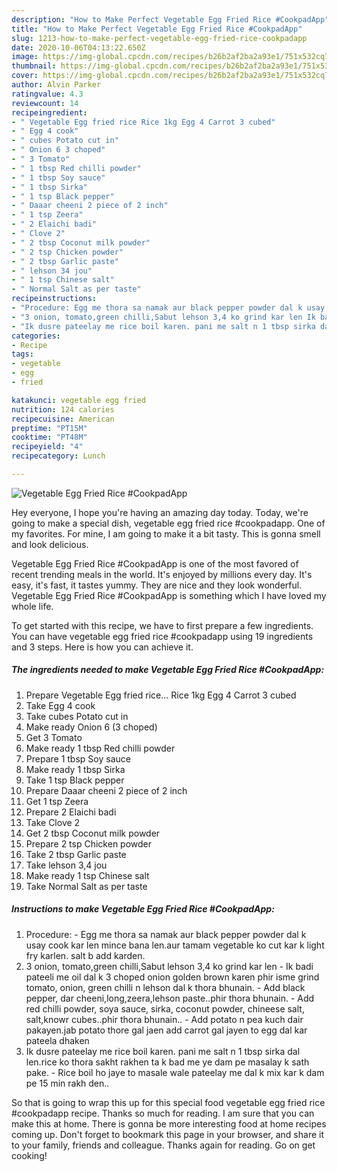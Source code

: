```yaml
---
description: "How to Make Perfect Vegetable Egg Fried Rice #CookpadApp"
title: "How to Make Perfect Vegetable Egg Fried Rice #CookpadApp"
slug: 1213-how-to-make-perfect-vegetable-egg-fried-rice-cookpadapp
date: 2020-10-06T04:13:22.650Z
image: https://img-global.cpcdn.com/recipes/b26b2af2ba2a93e1/751x532cq70/vegetable-egg-fried-rice-cookpadapp-recipe-main-photo.jpg
thumbnail: https://img-global.cpcdn.com/recipes/b26b2af2ba2a93e1/751x532cq70/vegetable-egg-fried-rice-cookpadapp-recipe-main-photo.jpg
cover: https://img-global.cpcdn.com/recipes/b26b2af2ba2a93e1/751x532cq70/vegetable-egg-fried-rice-cookpadapp-recipe-main-photo.jpg
author: Alvin Parker
ratingvalue: 4.3
reviewcount: 14
recipeingredient:
- " Vegetable Egg fried rice Rice 1kg Egg 4 Carrot 3 cubed"
- " Egg 4 cook"
- " cubes Potato cut in"
- " Onion 6 3 choped"
- " 3 Tomato"
- " 1 tbsp Red chilli powder"
- " 1 tbsp Soy sauce"
- " 1 tbsp Sirka"
- " 1 tsp Black pepper"
- " Daaar cheeni 2 piece of 2 inch"
- " 1 tsp Zeera"
- " 2 Elaichi badi"
- " Clove 2"
- " 2 tbsp Coconut milk powder"
- " 2 tsp Chicken powder"
- " 2 tbsp Garlic paste"
- " lehson 34 jou"
- " 1 tsp Chinese salt"
- " Normal Salt as per taste"
recipeinstructions:
- "Procedure: Egg me thora sa namak aur black pepper powder dal k usay cook kar len mince bana len.aur tamam vegetable ko cut kar k light fry karlen. salt b add karden."
- "3 onion, tomato,green chilli,Sabut lehson 3,4 ko grind kar len Ik badi pateeli me oil dal k 3 choped onion golden brown karen phir isme grind tomato, onion, green chilli n lehson dal k thora bhunain. Add black pepper, dar cheeni,long,zeera,lehson paste..phir thora bhunain. Add red chilli powder, soya sauce, sirka, coconut powder, chineese salt, salt,knowr cubes..phir thora bhunain.. Add potato n pea kuch dair pakayen.jab potato thore gal jaen add carrot gal jayen to egg dal kar pateela dhaken"
- "Ik dusre pateelay me rice boil karen. pani me salt n 1 tbsp sirka dal len.rice ko thora sakht rakhen ta k bad me ye dam pe masalay k sath pake. Rice boil ho jaye to masale wale pateelay me dal k mix kar k dam pe 15 min rakh den.."
categories:
- Recipe
tags:
- vegetable
- egg
- fried

katakunci: vegetable egg fried 
nutrition: 124 calories
recipecuisine: American
preptime: "PT15M"
cooktime: "PT48M"
recipeyield: "4"
recipecategory: Lunch

---
```



![Vegetable Egg Fried Rice #CookpadApp](https://img-global.cpcdn.com/recipes/b26b2af2ba2a93e1/751x532cq70/vegetable-egg-fried-rice-cookpadapp-recipe-main-photo.jpg)

Hey everyone, I hope you're having an amazing day today. Today, we're going to make a special dish, vegetable egg fried rice #cookpadapp. One of my favorites. For mine, I am going to make it a bit tasty. This is gonna smell and look delicious.

Vegetable Egg Fried Rice #CookpadApp is one of the most favored of recent trending meals in the world. It's enjoyed by millions every day. It's easy, it's fast, it tastes yummy. They are nice and they look wonderful. Vegetable Egg Fried Rice #CookpadApp is something which I have loved my whole life.




To get started with this recipe, we have to first prepare a few ingredients. You can have vegetable egg fried rice #cookpadapp using 19 ingredients and 3 steps. Here is how you can achieve it.

<!--inarticleads1-->

##### The ingredients needed to make Vegetable Egg Fried Rice #CookpadApp:

1. Prepare  Vegetable Egg fried rice... Rice 1kg Egg 4 Carrot 3 cubed
1. Take  Egg 4 cook
1. Take  cubes Potato cut in
1. Make ready  Onion 6 (3 choped)
1. Get  3 Tomato
1. Make ready  1 tbsp Red chilli powder
1. Prepare  1 tbsp Soy sauce
1. Make ready  1 tbsp Sirka
1. Take  1 tsp Black pepper
1. Prepare  Daaar cheeni 2 piece of 2 inch
1. Get  1 tsp Zeera
1. Prepare  2 Elaichi badi
1. Take  Clove 2
1. Get  2 tbsp Coconut milk powder
1. Prepare  2 tsp Chicken powder
1. Take  2 tbsp Garlic paste
1. Take  lehson 3,4 jou
1. Make ready  1 tsp Chinese salt
1. Take  Normal Salt as per taste




<!--inarticleads2-->

##### Instructions to make Vegetable Egg Fried Rice #CookpadApp:

1. Procedure: - Egg me thora sa namak aur black pepper powder dal k usay cook kar len mince bana len.aur tamam vegetable ko cut kar k light fry karlen. salt b add karden.
1. 3 onion, tomato,green chilli,Sabut lehson 3,4 ko grind kar len - Ik badi pateeli me oil dal k 3 choped onion golden brown karen phir isme grind tomato, onion, green chilli n lehson dal k thora bhunain. - Add black pepper, dar cheeni,long,zeera,lehson paste..phir thora bhunain. - Add red chilli powder, soya sauce, sirka, coconut powder, chineese salt, salt,knowr cubes..phir thora bhunain.. - Add potato n pea kuch dair pakayen.jab potato thore gal jaen add carrot gal jayen to egg dal kar pateela dhaken
1. Ik dusre pateelay me rice boil karen. pani me salt n 1 tbsp sirka dal len.rice ko thora sakht rakhen ta k bad me ye dam pe masalay k sath pake. - Rice boil ho jaye to masale wale pateelay me dal k mix kar k dam pe 15 min rakh den..




So that is going to wrap this up for this special food vegetable egg fried rice #cookpadapp recipe. Thanks so much for reading. I am sure that you can make this at home. There is gonna be more interesting food at home recipes coming up. Don't forget to bookmark this page in your browser, and share it to your family, friends and colleague. Thanks again for reading. Go on get cooking!

